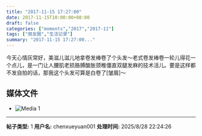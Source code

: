 ```yaml
---
title: "2017-11-15 17:27:00"
date: 2017-11-15T10:00:00+08:00
draft: false
categories: ["moments","2017","2017-11"]
tags: ["朋友圈","生活记录"]
summary: "2017-11-15 17:27:00..."
---
```


今天心情灰常好，美滋儿滋儿地拿卷发棒卷了个头发～老式卷发棒卷一轮儿得花一个点儿，是一门让人腰肌老损胳膊酸胀颈椎僵直双腿发麻的技术活儿。要是这样都不发自拍的话，那我这个头发可算是白卷了[皱眉]～

## 媒体文件

- ![Media 1](/Moments/photos/2017-11-15/201711151727000.jpg)

---

**帖子类型:** 1
**用户名:** chenxueyuan001
**处理时间:** 2025/8/28 22:24:26